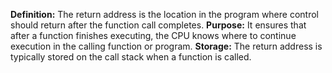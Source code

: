 **Definition:** The return address is the location in the program where control should return after the function call completes.
**Purpose:** It ensures that after a function finishes executing, the CPU knows where to continue execution in the calling function or program.
**Storage:** The return address is typically stored on the call stack when a function is called.
